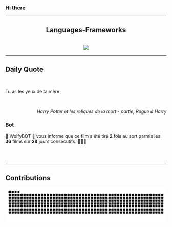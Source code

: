 ### Hi there
<hr/>
<h2 align="center">
 Languages-Frameworks
</h2>
<br/>
<div align="center">
 <a href="https://skillicons.dev">
  <img src="https://skillicons.dev/icons?i=python,django,html,css,bootstrap,javascript,github"/>
 </a>
</div>
<hr/>
<div>
 <h2>
  Daily Quote
 </h2>
 <br/>
 <div>
  <p id="quote">
   Tu as les yeux de ta mère.
  </p>
 </div>
 <br>
  <div align="right">
   <p id="movie" style="text-align: right; font-style: italic;">
    Harry Potter et les reliques de la mort -  partie, Rogue à Harry
   </p>
  </div>
  <div>
   <h3>
    Bot
   </h3>
   <p id="bot">
    🤖 WolfyBOT 🤖 vous informe que ce film a été tiré <b>2</b> fois au sort parmis les <b>36</b> films sur <b>28</b> jours consécutifs. 🎲🎲🎲
   </p>
  </div>
  <br/>
 </br>
</div>
<hr/>
<div>
 <h2>
  Contributions
 </h2>
 <img alt="snake gif" src="https://github.com/Loupthevenin/Loupthevenin/blob/output/github-contribution-grid-snake-dark.svg"/>
</div>
